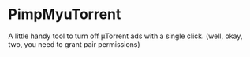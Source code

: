 # PimpMyuTorrent
A little handy tool to turn off μTorrent ads with a single click. (well, okay, two, you need to grant pair permissions)
